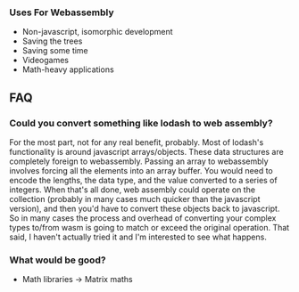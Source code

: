 
### Uses For Webassembly

 * Non-javascript, isomorphic development
 * Saving the trees
 * Saving some time
 * Videogames
 * Math-heavy applications 

## FAQ

### Could you convert something like lodash to web assembly?

For the most part, not for any real benefit, probably.  Most of lodash's functionality is around javascript arrays/objects.  These data structures are completely foreign to webassembly.  Passing an array to webassembly involves forcing all the elements into an array buffer.  You would need to encode the lengths, the data type, and the value converted to a series of integers.  When that's all done, web assembly could operate on the collection (probably in many cases much quicker than the javascript version), and then you'd have to convert these objects back to javascript.  So in many cases the process and overhead of converting your complex types to/from wasm is going to match or exceed the original operation.  That said, I haven't actually tried it and I'm interested to see what happens.

### What would be good? 

* Math libraries -> Matrix maths
